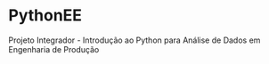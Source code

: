 # PythonEE
Projeto Integrador - Introdução ao Python para Análise de Dados em Engenharia de Produção 
